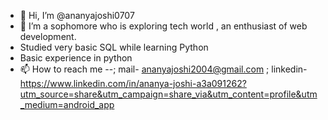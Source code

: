 - 👋 Hi, I’m @ananyajoshi0707 
- 🌱 I’m a sophomore who is exploring tech world , an enthusiast of web development.
- Studied very basic SQL while learning Python 
- Basic experience in python
- 📫 How to reach me --; mail- ananyajoshi2004@gmail.com ; linkedin- https://www.linkedin.com/in/ananya-joshi-a3a091262?utm_source=share&utm_campaign=share_via&utm_content=profile&utm_medium=android_app 

<!---
ananyajoshi0707/ananyajoshi0707 is a ✨ special ✨ repository because its `README.md` (this file) appears on your GitHub profile.
You can click the Preview link to take a look at your changes.
--->
